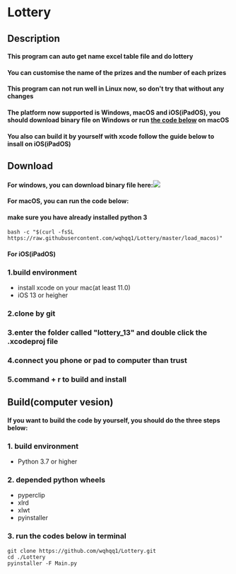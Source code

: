 Lottery  
=============
Description
----------------
#### This program can auto get name excel table file and do lottery  
#### You can customise the name of the prizes and the number of each prizes  
#### This program can not run well in Linux now, so don't try that without any changes  
#### The platform now supported is Windows, macOS and iOS(iPadOS), you should download binary file on Windows or run [the code below](#Download) on macOS
#### You also can build it by yourself with xcode follow the guide below to insall on iOS(iPadOS)
Download
---------------------------------  
#### For windows, you can download binary file here:[![](https://img.shields.io/github/v/release/wqhqq1/Lottery?color=green)](https://github.com/wqhqq1/Lottery/releases/tag/3.0)
#### For macOS, you can run the code below:  
#### make sure you have already installed python 3
```
bash -c "$(curl -fsSL https://raw.githubusercontent.com/wqhqq1/Lottery/master/load_macos)"
```  
#### For iOS(iPadOS)
### 1.build environment
- install xcode on your mac(at least 11.0)
- iOS 13 or heigher
### 2.clone by git
### 3.enter the folder called "lottery_13" and double click the .xcodeproj file
### 4.connect you phone or pad to computer than trust
### 5.command + r to build and install
Build(computer vesion)
----------  
#### If you want to build the code by yourself, you should do the three steps below:  
### 1. build environment
   - Python 3.7 or higher
### 2. depended python wheels
   - pyperclip
   - xlrd
   - xlwt
   - pyinstaller
### 3. run the codes below in terminal
```
git clone https://github.com/wqhqq1/Lottery.git
cd ./Lottery
pyinstaller -F Main.py
```
